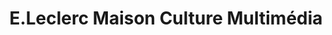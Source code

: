 ---
title: "E.Leclerc Maison Culture Multimédia"
url: /saint-martin-de-re/e-leclerc-maison-culture-multimedia/
shop: appareil ménager
---